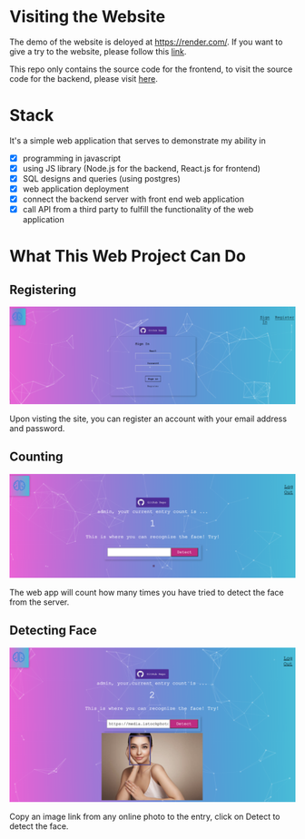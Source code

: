 # Visiting the Website

The demo of the website is deloyed at https://render.com/. If you want to give a try to the website, please follow this [link](https://smart-brain-front-end-m2zu.onrender.com).

This repo only contains the source code for the frontend, to visit the source code for the backend, please visit [here](https://github.com/ChloeZhou1997/smart-brain-backend).

# Stack

It's a simple web application that serves to demonstrate my ability in 
- [X] programming in javascript
- [X] using JS library (Node.js for the backend, React.js for frontend)
- [X] SQL designs and queries (using postgres)
- [X] web application deployment
- [X] connect the backend server with front end web application
- [X] call API from a third party to fulfill the functionality of the web application

# What This Web Project Can Do

## Registering

![signin](demo/signin.png)

Upon visting the site, you can register an account with your email address and password. 

## Counting

![count](demo/count.png)

The web app will count how many times you have tried to detect the face from the server. 

## Detecting Face

![detect](demo/detect.png)

Copy an image link from any online photo to the entry, click on Detect to detect the face. 


